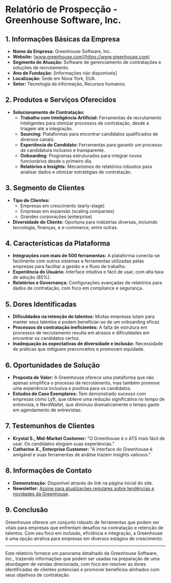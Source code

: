 # Relatório de Prospecção - Greenhouse Software, Inc.

## 1. Informações Básicas da Empresa
- **Nome da Empresa:** Greenhouse Software, Inc.
- **Website:** [www.greenhouse.com](https://www.greenhouse.com)
- **Segmento de Atuação:** Software de gerenciamento de contratações e soluções de recrutamento.
- **Ano de Fundação:** [Informações não disponíveis]
- **Localização:** Sede em Nova York, EUA.
- **Setor:** Tecnologia da informação, Recursos humanos.

## 2. Produtos e Serviços Oferecidos
- **Solucionamento de Contratação:**
  - **Trabalho com Inteligência Artificial:** Ferramentas de recrutamento inteligentes para otimizar processos de contratação, desde a triagem até a integração.
  - **Sourcing:** Plataformas para encontrar candidatos qualificados de diversos canais.
  - **Experiência do Candidato:** Ferramentas para garantir um processo de candidatura inclusivo e transparente.
  - **Onboarding:** Programas estruturados para integrar novos funcionários desde o primeiro dia.
  - **Relatórios e Insights:** Mecanismos de relatórios robustos para analisar dados e otimizar estratégias de contratação.

## 3. Segmento de Clientes
- **Tipo de Clientes:** 
  - Empresas em crescimento (early-stage)
  - Empresas em expansão (scaling companies)
  - Grandes corporações (enterprise)
- **Diversidade do Cliente:** Oportuna para indústrias diversas, incluindo tecnologia, finanças, e e-commerce, entre outras. 

## 4. Características da Plataforma
- **Integrações com mais de 500 ferramentas:** A plataforma conecta-se facilmente com outros sistemas e ferramentas utilizadas pelas empresas para facilitar a gestão e o fluxo de trabalho.
- **Experiência do Usuário:** Interface intuitiva e fácil de usar, com alta taxa de adoção (85%).
- **Relatórios e Governança:** Configurações avançadas de relatórios para dados de contratação, com foco em compliance e segurança.

## 5. Dores Identificadas
- **Dificuldades na retenção de talentos:** Muitas empresas lutam para manter seus talentos e podem beneficiar-se de um onboarding eficaz.
- **Processos de contratação ineficientes:** A falta de estrutura em processos de recrutamento resulta em atrasos e dificuldades em encontrar os candidatos certos.
- **Inadequação às expectativas de diversidade e inclusão:** Necessidade de práticas que mitiguem preconceitos e promovam equidade.

## 6. Oportunidades de Solução
- **Proposta de Valor:** A Greenhouse oferece uma plataforma que não apenas simplifica o processo de recrutamento, mas também promove uma experiência inclusiva e positiva para os candidatos.
- **Estudos de Caso Exemplares:** Tem demonstrado sucesso com empresas como Lyft, que obteve uma redução significativa no tempo de entrevista, e NerdWallet, que diminuiu dramaticamente o tempo gasto em agendamento de entrevistas.

## 7. Testemunhos de Clientes
- **Krystal S., Mid-Market Customer:** "O Greenhouse é o ATS mais fácil de usar. Os candidatos elogiam suas experiências."
- **Catherine X., Enterprise Customer:** "A interface do Greenhouse é amigável e suas ferramentas de análise trazem insights valiosos."

## 8. Informações de Contato
- **Demonstração:** Disponível através do link na página inicial do site.
- **Newsletter:** [Assine para atualizações regulares sobre tendências e novidades da Greenhouse](https://www.greenhouse.com).

## 9. Conclusão
Greenhouse oferece um conjunto robusto de ferramentas que podem ser vitais para empresas que enfrentam desafios na contratação e retenção de talentos. Com seu foco em inclusão, eficiência e integração, a Greenhouse é uma opção atrativa para empresas em diversos estágios de crescimento.

---

Este relatório fornece um panorama detalhado da Greenhouse Software, Inc., trazendo informações que podem ser usadas na preparação de uma abordagem de vendas direcionada, com foco em resolver as dores identificadas de clientes potenciais e promover benefícios alinhados com seus objetivos de contratação.